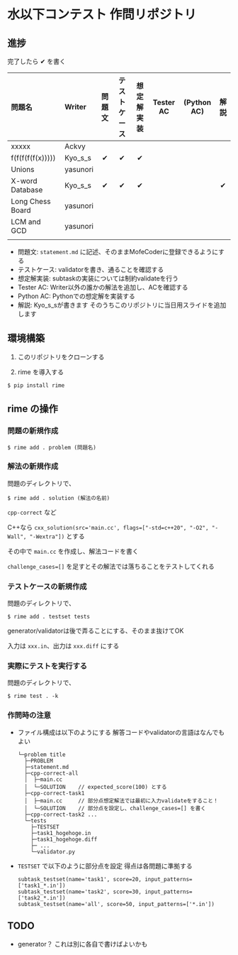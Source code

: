 # 水以下コンテスト 作問リポジトリ

## 進捗

完了したら ✔ を書く

|問題名|Writer|問題文|テストケース|想定解実装|Tester AC|(Python AC)|解説|
|:--|:--|:--:|:--:|:--:|:--:|:--:|:--:|
|xxxxx|Ackvy||||||
|f(f(f(f(f(x)))))|Kyo_s_s|✔|✔|✔||||
|Unions|yasunori||||||
|X-word Database|Kyo_s_s|✔|✔|✔|||✔|
|Long Chess Board|yasunori||||||
|LCM and GCD|yasunori||||||
||||||||

- 問題文: `statement.md` に記述、そのままMofeCoderに登録できるようにする
- テストケース: validatorを書き、通ることを確認する
- 想定解実装: subtaskの実装については制約validateを行う
- Tester AC: Writer以外の誰かの解法を追加し、ACを確認する
- Python AC: Pythonでの想定解を実装する
- 解説: Kyo_s_sが書きます そのうちこのリポジトリに当日用スライドを追加します

## 環境構築

1. このリポジトリをクローンする

1. rime を導入する
  ```
  $ pip install rime
  ```

## rime の操作

### 問題の新規作成

```
$ rime add . problem (問題名)
```

### 解法の新規作成

問題のディレクトリで、
```
$ rime add . solution (解法の名前)
```

`cpp-correct` など

C++なら `cxx_solution(src='main.cc', flags=["-std=c++20", "-O2", "-Wall", "-Wextra"])` とする

その中で `main.cc` を作成し、解法コードを書く

`challenge_cases=[]` を足すとその解法では落ちることをテストしてくれる

### テストケースの新規作成

問題のディレクトリで、
```
$ rime add . testset tests
```

generator/validatorは後で弄ることにする、そのまま抜けてOK

入力は `xxx.in`、出力は `xxx.diff` にする

### 実際にテストを実行する

問題のディレクトリで、
```
$ rime test . -k
```

### 作問時の注意

- ファイル構成は以下のようにする 解答コードやvalidatorの言語はなんでもよい
  ```
  └─problem title
    ├─PROBLEM
    ├─statement.md
    ├─cpp-correct-all
    │  ├─main.cc
    │  └─SOLUTION    // expected_score(100) とする
    ├─cpp-correct-task1
    │  ├─main.cc     // 部分点想定解法では最初に入力validateをすること！
    │  └─SOLUTION    // 部分点を設定し、challenge_cases=[] を書く
    ├─cpp-correct-task2 ...
    └─tests
      ├─TESTSET
      ├─task1_hogehoge.in
      ├─task1_hogehoge.diff
      ├─ ...
      └─validator.py
  ```
- `TESTSET` で以下のように部分点を設定 得点は各問題に準拠する
  ```
  subtask_testset(name='task1', score=20, input_patterns=['task1_*.in'])
  subtask_testset(name='task2', score=30, input_patterns=['task2_*.in'])
  subtask_testset(name='all', score=50, input_patterns=['*.in'])
  ```

## TODO

- generator？ これは別に各自で書けばよいかも

